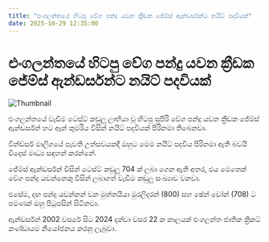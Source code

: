 ```yaml
---
title: "එංගලන්තයේ හිටපු වේග පන්දු යවන ක්‍රීඩක ජේම්ස් ඇන්ඩර්සන්ට නයිට් පදවියක්"
date: 2025-10-29 12:35:00
---
```


# එංගලන්තයේ හිටපු වේග පන්දු යවන ක්‍රීඩක ජේම්ස් ඇන්ඩර්සන්ට නයිට් පදවියක්

![Thumbnail](https://helakuru.sgp1.cdn.digitaloceanspaces.com/esana/images/lib/jems-anderson.jpg)

එංගලන්තයේ වැඩිම ටෙස්ට් කඩුලු ලාභියා වූ හිටපු සුපිරි වේග පන්දු යවන ක්‍රීඩක ජේම්ස් ඇන්ඩර්සන් හට ඈන් කුමරිය විසින් නයිට් පදවියක් පිරිනමා තිබෙනවා.

වින්ඩ්සර් මාලිගයේ පැවති උත්සවයකදී ඔහුට මෙම නයිට් පදවිය පිරිනමා ඇති බවයි විදෙස් මාධ්‍ය සඳහන් කරන්නේ.

ජේම්ස් ඇන්ඩර්සන් විසින් ටෙස්ට් කඩුලු 704 ක් ලබා ගෙන ඇති අතර, එය මෙතෙක් වේග පන්දු යවන්නෙකු විසින් ලබාගත් වැඩිම කඩුලු සංඛ්‍යාව වනවා.

එසේම, දඟ පන්දු යවන්නන් වන මුත්තයියා මුරලිදරන් (800) සහ ෂේන් වෝන් (708) ට පමණක් ඔහු පිටුපසින් සිටිනවා.

ඇන්ඩර්සන් 2002 වසරේ සිට 2024 දක්වා වසර 22 ක කාලයක් එංගලන්ත ජාතික ක්‍රිකට් කණ්ඩායම නියෝජනය කරනු ලැබුවා.

